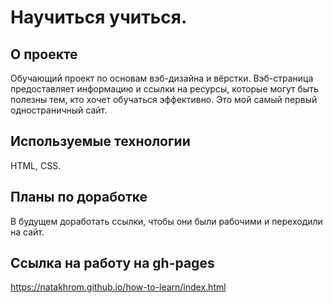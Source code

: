 # Научиться учиться.
## О проекте
Обучающий проект по основам вэб-дизайна и вёрстки. Вэб-страница предоставляет информацию и ссылки на ресурсы, которые могут быть полезны тем, кто хочет обучаться эффективно. Это мой самый первый одностраничный сайт.
## Используемые технологии
HTML, CSS.
## Планы по доработке
В будущем доработать ссылки, чтобы они были рабочими и переходили на сайт.
## Ссылка на работу на gh-pages
https://natakhrom.github.io/how-to-learn/index.html
